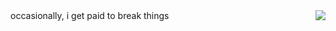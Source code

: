 <div style="display: flex;">
  <div>
    <a>occasionally, i get paid to break things</a>
  </div>
  <div style="margin-left: auto;">
    <a href="https://komarev.com/ghpvc/?username=garmir&style=flat-square">
      <img src="https://komarev.com/ghpvc/?username=garmir&style=flat-square">
    </a>
  </div>
</div>

<link rel="stylesheet" type="text/css" href="[style.css](https://github.com/garmir/garmir/blob/main/style.css)">
